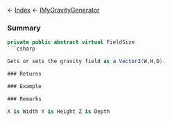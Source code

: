 ← [Index](Api-Index) ← [IMyGravityGenerator](SpaceEngineers.Game.ModAPI.Ingame.IMyGravityGenerator)

### Summary

```csharp
private public abstract virtual FieldSize
```csharp

Gets or sets the gravity field as a Vector3(W,H,D).

### Returns

### Example

### Remarks

X is Width Y is Height Z is Depth

